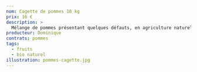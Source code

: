 ```yaml
---
nom: Cagette de pommes 10 kg
prix: 16 €
description: >
  Mélange de pommes présentant quelques défauts, en agriculture naturelle
producteur: Dominique
contrats: pommes
tags:
  - fruits
  - bio naturel
illustration: pommes-cagette.jpg
---
```



